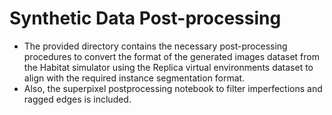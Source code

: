 # Synthetic Data Post-processing


- The provided directory contains the necessary post-processing procedures to convert the format of the generated images dataset from the Habitat simulator using the Replica virtual environments dataset to align with the required instance segmentation format. 
- Also, the superpixel postprocessing notebook to filter imperfections and ragged edges is included. 
